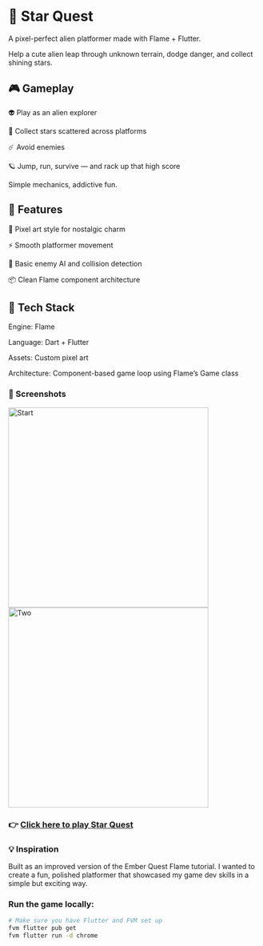 # 🌟 Star Quest
A pixel-perfect alien platformer made with Flame + Flutter.

Help a cute alien leap through unknown terrain, dodge danger, and collect shining stars.

## 🎮 Gameplay
👽 Play as an alien explorer

🌠 Collect stars scattered across platforms

☄️ Avoid enemies

🪐 Jump, run, survive — and rack up that high score

Simple mechanics, addictive fun.

## 🧱 Features

🎨 Pixel art style for nostalgic charm

⚡️ Smooth platformer movement

🧠 Basic enemy AI and collision detection

📦 Clean Flame component architecture

## 🔧 Tech Stack
Engine: Flame

Language: Dart + Flutter

Assets: Custom pixel art

Architecture: Component-based game loop using Flame’s Game class


### 📸 Screenshots
<img width="400" height="400" alt="Start" src="https://github.com/user-attachments/assets/37bf4e67-5e37-4991-8614-5586a9675735" />
<img width="400" height="400" alt="Two" src="https://github.com/user-attachments/assets/b7f0bcb7-2fc2-4bbd-acfb-042158a8a749" />

### 👉 **[Click here to play Star Quest](https://starquestt.netlify.app/)**

### 💡 Inspiration
Built as an improved version of the Ember Quest Flame tutorial.
I wanted to create a fun, polished platformer that showcased my game dev skills in a simple but exciting way.

### Run the game locally:

```bash
# Make sure you have Flutter and FVM set up
fvm flutter pub get
fvm flutter run -d chrome
```

